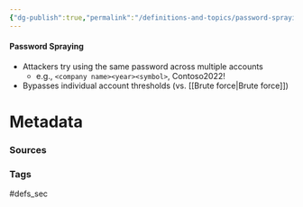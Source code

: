 ```yaml
---
{"dg-publish":true,"permalink":"/definitions-and-topics/password-spraying/","updated":"2024-03-18T09:13:59.000-07:00"}
---
```


#### Password Spraying
- Attackers try using the same password across multiple accounts
	- e.g., `<company name><year><symbol>`, Contoso2022!
- Bypasses individual account thresholds (vs. [[Brute force\|Brute force]])






# Metadata

### Sources


### Tags
#defs_sec 
